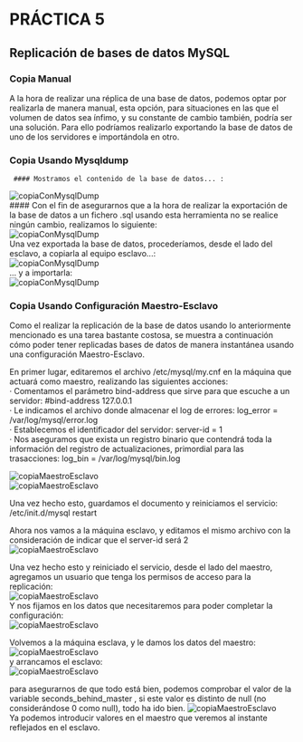 # PRÁCTICA 5 

## Replicación de bases de datos MySQL

### Copia Manual
A la hora de realizar una réplica de una base de datos, podemos optar por realizarla de manera manual, esta opción, para situaciones en las que el volumen de datos sea ínfimo, y su constante de cambio también, podría ser una solución. Para ello podríamos realizarlo exportando la base de datos de uno de los servidores e importándola en otro.
         
### Copia Usando Mysqldump
	 #### Mostramos el contenido de la base de datos... :     
![copiaConMysqlDump](https://github.com/miguelangelrdguez/swap1415/blob/master/Pr%C3%A1cticas/P5/img/2.PNG)  	   
     #### Con el fin de asegurarnos que a la hora de realizar la exportación de la base de datos a un fichero .sql usando esta herramienta no se realice ningún cambio, realizamos lo siguiente:      
![copiaConMysqlDump](https://github.com/miguelangelrdguez/swap1415/blob/master/Pr%C3%A1cticas/P5/img/3.PNG)     
     Una vez exportada la base de datos, procederíamos, desde el lado del esclavo, a copiarla al equipo esclavo...:     
![copiaConMysqlDump](https://github.com/miguelangelrdguez/swap1415/blob/master/Pr%C3%A1cticas/P5/img/4.PNG)           
     ... y a importarla:      
![copiaConMysqlDump](https://github.com/miguelangelrdguez/swap1415/blob/master/Pr%C3%A1cticas/P5/img/5.PNG)      


### Copia Usando Configuración Maestro-Esclavo       
Como el realizar la replicación de la base de datos usando lo anteriormente mencionado es una tarea bastante costosa, se muestra a continuación cómo poder tener replicadas bases de datos de manera instantánea usando una configuración Maestro-Esclavo.      

En primer lugar, editaremos el archivo /etc/mysql/my.cnf en la máquina que actuará como maestro, realizando las siguientes acciones:      
· Comentamos el parámetro bind-address que sirve para que escuche a un servidor: #bind-address 127.0.0.1     
· Le indicamos el archivo donde almacenar el log de errores: log_error = /var/log/mysql/error.log       
· Establecemos el identificador del servidor: server-id = 1       
· Nos aseguramos que exista un registro binario que contendrá toda la información del registro de actualizaciones, primordial para las trasacciones: log_bin = /var/log/mysql/bin.log        

![copiaMaestroEsclavo](https://github.com/miguelangelrdguez/swap1415/blob/master/Pr%C3%A1cticas/P5/img/5_1.PNG)     
![copiaMaestroEsclavo](https://github.com/miguelangelrdguez/swap1415/blob/master/Pr%C3%A1cticas/P5/img/5_2.PNG)     

Una vez hecho esto, guardamos el documento y reiniciamos el servicio: /etc/init.d/mysql restart     

Ahora nos vamos a la máquina esclavo, y editamos el mismo archivo con la consideración de indicar que el server-id será 2     
![copiaMaestroEsclavo](https://github.com/miguelangelrdguez/swap1415/blob/master/Pr%C3%A1cticas/P5/img/5_3.PNG)       

Una vez hecho esto y reiniciado el servicio, desde el lado del maestro, agregamos un usuario que tenga los permisos de acceso para la replicación:     
![copiaMaestroEsclavo](https://github.com/miguelangelrdguez/swap1415/blob/master/Pr%C3%A1cticas/P5/img/7.PNG)    
Y nos fijamos en los datos que necesitaremos para poder completar la configuración:      
![copiaMaestroEsclavo](https://github.com/miguelangelrdguez/swap1415/blob/master/Pr%C3%A1cticas/P5/img/6.PNG)    

Volvemos a la máquina esclava, y le damos los datos del maestro:    
![copiaMaestroEsclavo](https://github.com/miguelangelrdguez/swap1415/blob/master/Pr%C3%A1cticas/P5/img/8.PNG)      
y arrancamos el esclavo:     
![copiaMaestroEsclavo](https://github.com/miguelangelrdguez/swap1415/blob/master/Pr%C3%A1cticas/P5/img/9.PNG)        

para asegurarnos de que todo está bien, podemos comprobar el valor de la variable seconds_behind_master , si este valor es distinto de null (no considerándose 0 como null), todo ha ido bien.
![copiaMaestroEsclavo](https://github.com/miguelangelrdguez/swap1415/blob/master/Pr%C3%A1cticas/P5/img/11.PNG)      
Ya podemos introducir valores en el maestro que veremos al instante reflejados en el esclavo.